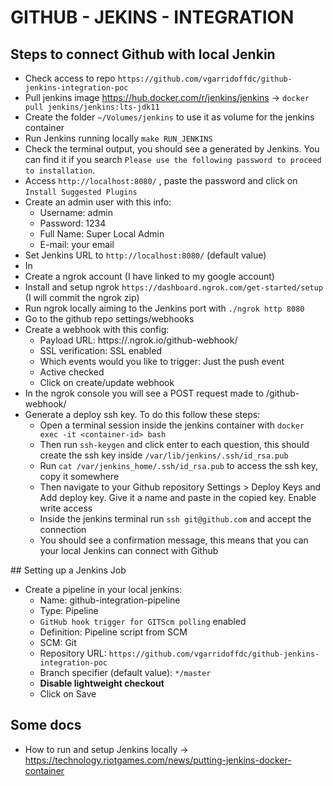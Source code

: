 # GITHUB - JEKINS - INTEGRATION

## Steps to connect Github with local Jenkin

- Check access to repo `https://github.com/vgarridoffdc/github-jenkins-integration-poc`
- Pull jenkins image https://hub.docker.com/r/jenkins/jenkins -> `docker pull jenkins/jenkins:lts-jdk11`
- Create the folder `~/Volumes/jenkins` to use it as volume for the jenkins container
- Run Jenkins running locally `make RUN_JENKINS`
- Check the terminal output, you should see a generated by Jenkins. You can find it if you search `Please use the following password to proceed to installation`.
- Access `http://localhost:8080/` , paste the password and click on `Install Suggested Plugins` 
- Create an admin user with this info:
  - Username: admin
  - Password: 1234
  - Full Name: Super Local Admin
  - E-mail: your email
- Set Jenkins URL to `http://localhost:8080/` (default value)
- In
- Create a ngrok account (I have linked to my google account)
- Install and setup ngrok `https://dashboard.ngrok.com/get-started/setup` (I will commit the ngrok zip)
- Run ngrok locally aiming to the Jenkins port with `./ngrok http 8080`
- Go to the github repo settings/webhooks
- Create a webhook with this config:
  - Payload URL: https://<check your ngron console forwarding>.ngrok.io/github-webhook/
  - SSL verification: SSL enabled
  - Which events would you like to trigger: Just the push event
  - Active checked
  - Click on create/update webhook
- In the ngrok console you will see a POST request made to /github-webhook/ 
- Generate a deploy ssh key. To do this follow these steps:
  - Open a terminal session inside the jenkins container with `docker exec -it <container-id> bash `
  - Then run `ssh-keygen` and click enter to each question, this should create the ssh key inside `/var/lib/jenkins/.ssh/id_rsa.pub` 
  - Run `cat /var/jenkins_home/.ssh/id_rsa.pub` to access the ssh key, copy it somewhere
  - Then navigate to your Github repository Settings > Deploy Keys and Add deploy key. Give it a name and paste in the copied key. Enable write access
  - Inside the jenkins terminal run `ssh git@github.com` and accept the connection
  - You should see a confirmation message, this means that you can your local Jenkins can connect with Github

## Setting up a Jenkins Job

- Create a pipeline in your local jenkins:
  - Name: github-integration-pipeline
  - Type: Pipeline
  - `GitHub hook trigger for GITScm polling` enabled
  - Definition: Pipeline script from SCM
  - SCM: Git
  - Repository URL: `https://github.com/vgarridoffdc/github-jenkins-integration-poc`
  - Branch specifier (default value): `*/master`
  - **Disable lightweight checkout**
  - Click on Save

## Some docs

- How to run and setup Jenkins locally -> https://technology.riotgames.com/news/putting-jenkins-docker-container
